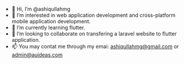 - 👋 Hi, I’m @ashiqullahmg
- 👀 I’m interested in web application development and cross-platform mobile application development. 
- 🌱 I’m currently learning flutter.
- 💞️ I’m looking to collaborate on transfering a laravel website to flutter application.
- 📫 You may contat me through my emai: ashiqullahmg@gmail.com or admin@auideas.com

<!---
ashiqullahmg/ashiqullahmg is a ✨ special ✨ repository because its `README.md` (this file) appears on your GitHub profile.
You can click the Preview link to take a look at your changes.
--->
